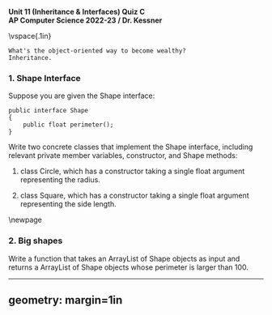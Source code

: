 __Unit 11 (Inheritance & Interfaces) Quiz C__  
__AP Computer Science 2022-23 / Dr. Kessner__  

\vspace{.1in}

```
What's the object-oriented way to become wealthy?
Inheritance.
```

### 1.  Shape Interface

Suppose you are given the Shape interface:

```
public interface Shape
{
    public float perimeter();
}
```

Write two concrete classes that implement the Shape interface, including
relevant private member variables, constructor, and Shape methods:

1) class Circle, which has a constructor taking a single float argument
representing the radius.

2) class Square, which has a constructor taking a single float argument
representing the side length.

\newpage


### 2.  Big shapes

Write a function that takes an ArrayList of Shape objects as input and returns
a ArrayList of Shape objects whose perimeter is larger than 100.



---
geometry: margin=1in
---


